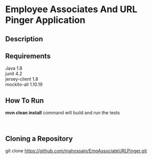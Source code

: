 
# Employee Associates And URL Pinger Application

## Description


## Requirements
Java 1.8 <br/>
junit 4.2 <br/>
jersey-client 1.8 <br/>
mockito-all 1.10.19 <br/>

## How To Run

<b>mvn clean install</b> command will build and run the tests<br/>

<br/>

## Cloning a Repository

git clone https://github.com/mahossain/EmpAssociateURLPinger.git

